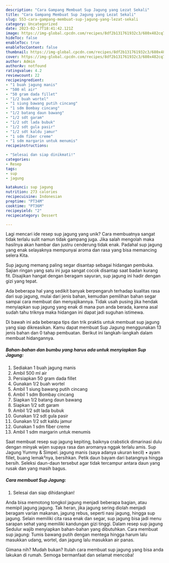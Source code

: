 ```yaml
---
description: "Cara Gampang Membuat Sup Jagung yang Lezat Sekali"
title: "Cara Gampang Membuat Sup Jagung yang Lezat Sekali"
slug: 553-cara-gampang-membuat-sup-jagung-yang-lezat-sekali
category: Uncategorized
date: 2023-02-17T18:41:42.121Z
image: https://img-global.cpcdn.com/recipes/8df2b131761932c3/680x482cq70/sup-jagung-foto-resep-utama.jpg
hideToc: false
enableToc: true
enableTocContent: false
thumbnail: https://img-global.cpcdn.com/recipes/8df2b131761932c3/680x482cq70/sup-jagung-foto-resep-utama.jpg
cover: https://img-global.cpcdn.com/recipes/8df2b131761932c3/680x482cq70/sup-jagung-foto-resep-utama.jpg
author: Admin
authorAv: notfound
ratingvalue: 4.2
reviewcount: 22
recipeingredient:
- "1 buah jagung manis"
- "500 ml air"
- "50 gram dada fillet"
- "1/2 buah wortel"
- "1 siung bawang putih cincang"
- "1 sdm Bombay cincang"
- "1/2 batang daun bawang"
- "1/2 sdt garam"
- "1/2 sdt lada bubuk"
- "1/2 sdt gula pasir"
- "1/2 sdt kaldu jamur"
- "1 sdm fiber creme"
- "1 sdm margarin untuk menumis"
recipeinstructions:

- "Selesai dan siap dinikmati!"
categories:
- Resep
tags:
- sup
- jagung

katakunci: sup jagung 
nutrition: 273 calories
recipecuisine: Indonesian
preptime: "PT34M"
cooktime: "PT36M"
recipeyield: "2"
recipecategory: Dessert

---
```





Lagi mencari ide resep sup jagung yang unik? Cara membuatnya sangat tidak terlalu sulit namun tidak gampang juga. Jika salah mengolah maka hasilnya akan hambar dan justru cenderung tidak enak. Padahal sup jagung yang enak selayaknya mempunyai aroma dan rasa yang bisa memancing selera Kita.





Sup jagung memang paling segar disantap sebagai hidangan pembuka. Sajian ringan yang satu ini juga sangat cocok disantap saat badan kurang fit. Disajikan hangat dengan beragam sayuran, sup jagung ini hadir dengan gizi yang tepat.

Ada beberapa hal yang sedikit banyak berpengaruh terhadap kualitas rasa dari sup jagung, mulai dari jenis bahan, kemudian pemilihan bahan segar sampai cara membuat dan menyajikannya. Tidak usah pusing jika hendak menyiapkan sup jagung yang enak di mana pun anda berada, karena asal sudah tahu triknya maka hidangan ini dapat jadi suguhan istimewa.






Di bawah ini ada beberapa tips dan trik praktis untuk membuat sup jagung yang siap dikreasikan. Kamu dapat membuat Sup Jagung menggunakan 13 jenis bahan dan 0 tahap pembuatan. Berikut ini langkah-langkah dalam membuat hidangannya.

<!--inarticleads1-->

##### Bahan-bahan dan bumbu yang harus ada untuk menyiapkan Sup Jagung:

1. Sediakan 1 buah jagung manis
1. Ambil 500 ml air
1. Persiapkan 50 gram dada fillet
1. Gunakan 1/2 buah wortel
1. Ambil 1 siung bawang putih cincang
1. Ambil 1 sdm Bombay cincang
1. Siapkan 1/2 batang daun bawang
1. Siapkan 1/2 sdt garam
1. Ambil 1/2 sdt lada bubuk
1. Gunakan 1/2 sdt gula pasir
1. Gunakan 1/2 sdt kaldu jamur
1. Gunakan 1 sdm fiber creme
1. Ambil 1 sdm margarin untuk menumis


Saat membuat resep sup jagung kepiting, baiknya crabstick dimarinasi dulu dengan minyak wijen supaya rasa dan aromanya nggak terlalu amis. Sup Jagung Yummy &amp; Simpel. jagung manis (saya adanya ukuran kecil) • ayam fillet, buang lemak²nya, bersihkan. Petik daun bayam dari batangnya hingga bersih. Seleksi daun-daun tersebut agar tidak tercampur antara daun yang rusak dan yang masih bagus. 

<!--inarticleads2-->

##### Cara membuat Sup Jagung:


1. Selesai dan siap dihidangkan!

Anda bisa memotong tongkol jagung menjadi beberapa bagian, atau memipil jagung jagung. Tak heran, jika jagung sering diolah menjadi beragam varian makanan, jagung rebus, seperti nasi jagung, hingga sup jagung. Selain memiliki cita rasa enak dan segar, sup jagung bisa jadi menu sarapan sehat yang memiliki kandungan gizi tinggi. Dalam resep sup jagung Sedulur wajib menyiapkan bahan-bahan yang dibutuhkan. Cara membuat sup jagung: Tumis bawang putih dengan mentega hingga harum lalu masukkan udang, wortel, dan jagung lalu masukkan air panas. 

Gimana nih? Mudah bukan? Itulah cara membuat sup jagung yang bisa anda lakukan di rumah. Semoga bermanfaat dan selamat mencoba!
